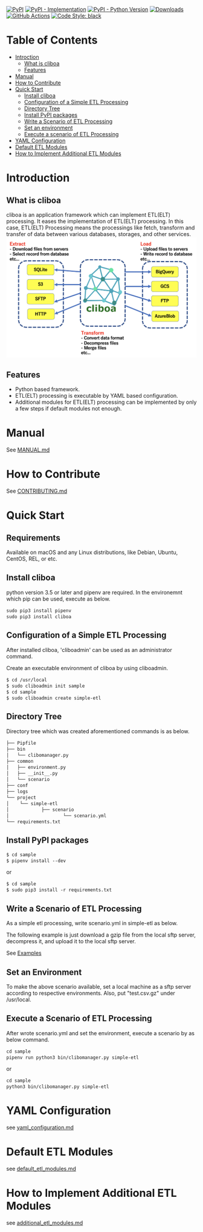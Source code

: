 [![PyPI](https://img.shields.io/pypi/v/cliboa?style=flat-square)](https://pypi.org/project/cliboa)
[![PyPI - Implementation](https://img.shields.io/pypi/implementation/cliboa?style=flat-square)](https://pypi.org/project/cliboa)
[![PyPI - Python Version](https://img.shields.io/pypi/pyversions/cliboa?style=flat-square)](https://pypi.org/project/cliboa)
[![Downloads](https://img.shields.io/github/downloads/BrainPad/cliboa/total.svg?maxAge=2592001)](https://github.com/BrainPad/cliboa/releases/) 
[![GitHub Actions](https://github.com/BrainPad/cliboa/workflows/cliboa/badge.svg)](https://github.com/BrainPad/cliboa/actions)
[![Code Style:
black](https://img.shields.io/badge/code%20style-black-000000.svg?style=flat-square)](https://github.com/psf/black)


# Table of Contents
* [Introction](#introduction)
  * [What is cliboa](#what-is-cliboa)
  * [Features](#features)
* [Manual](#manual)
* [How to Contribute](#how-to-contribute)
* [Quick Start](#quick-start)
  * [Install cliboa](#install-cliboa)
  * [Configuration of a Simple ETL Processing](#configuration-of-a-simple-etl-processing)
  * [Directory Tree](#directory-tree)
  * [Install PyPI packages](#install-pypi-packages)
  * [Write a Scenario of ETL Processing](#write-a-scenario-of-etl-processing)
  * [Set an environment](#set-an-environment)
  * [Execute a scenario of ETL Processing](#execute-a-scenario-of-etl-processing)
* [YAML Configuration](#yaml-configuration)
* [Default ETL Modules](#default-etl-modules)
* [How to Implement Additional ETL Modules](#how-to-implement-additional-etl-modules)

# Introduction
## What is cliboa
cliboa is an application framework which can implement ETL(ELT) processing. It eases the implementation of ETL(ELT) processing. In this case, ETL(ELT) Processing means the processings like fetch, transform and transfer of data between various databases, storages, and other services.
![](/cliboa_brief.png)

## Features
- Python based framework.
- ETL(ELT) processing is executable by YAML based configuration.
- Additional modules for ETL(ELT) processing can be implemented by only a few steps if default modules not enough.

# Manual
See [MANUAL.md](/MANUAL.md)

# How to Contribute
See [CONTRIBUTING.md](/CONTRIBUTING.md)


# Quick Start
## Requirements
Available on macOS and any Linux distributions, like Debian, Ubuntu, CentOS, REL, or etc.

## Install cliboa
python version 3.5 or later and pipenv are required. In the environemnt which pip can be used, execute as below.

```
sudo pip3 install pipenv
sudo pip3 install cliboa
```

## Configuration of a Simple ETL Processing
After installed cliboa, 'cliboadmin' can be used as an administrator command. 

Create an executable environment of cliboa by using cliboadmin.

```
$ cd /usr/local
$ sudo cliboadmin init sample
$ cd sample
$ sudo cliboadmin create simple-etl
```

## Directory Tree
Directory tree which was created aforementioned commands is as below.

```
├── Pipfile
├── bin
│   └── clibomanager.py
├── common
│   ├── environment.py
│   ├── __init__.py
│   └── scenario
├── conf
├── logs
└── project
│    └── simple-etl
│            ├── scenario
│                    └── scenario.yml
└── requirements.txt
```

## Install PyPI packages
```
$ cd sample
$ pipenv install --dev
```
or
```
$ cd sample
$ sudo pip3 install -r requirements.txt
```

## Write a Scenario of ETL Processing
As a simple etl processing, write scenario.yml in simple-etl as below.

The following example is just download a gzip file from the local sftp server, decompress it, and upload it to the local sftp server.

See [Examples](docs/yaml_configuration.md#examples)

## Set an Environment
To make the above scenario available, set a local machine as a sftp server according to respective environments. Also, put "test.csv.gz" under /usr/local.

## Execute a Scenario of ETL Processing
After wrote scenario.yml and set the environment, execute a scenario by as below command.
```
cd sample
pipenv run python3 bin/clibomanager.py simple-etl
```
or
```
cd sample
python3 bin/clibomanager.py simple-etl
```

# YAML Configuration
see [yaml_configuration.md](/docs/yaml_configuration.md)

# Default ETL Modules
see [default_etl_modules.md](/docs/default_etl_modules.md)

# How to Implement Additional ETL Modules
see [additional_etl_modules.md](/docs/additional_etl_modules.md)
